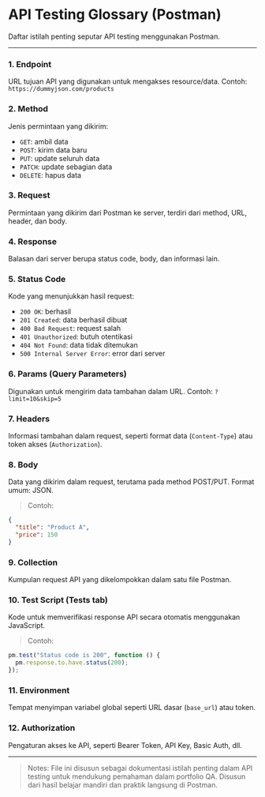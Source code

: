 # API Testing Glossary (Postman)

Daftar istilah penting seputar API testing menggunakan Postman.

---

### 1. Endpoint
URL tujuan API yang digunakan untuk mengakses resource/data.
Contoh: `https://dummyjson.com/products`

### 2. Method
Jenis permintaan yang dikirim:
- `GET`: ambil data
- `POST`: kirim data baru
- `PUT`: update seluruh data
- `PATCH`: update sebagian data
- `DELETE`: hapus data

### 3. Request
Permintaan yang dikirim dari Postman ke server, terdiri dari method, URL, header, dan body.

### 4. Response
Balasan dari server berupa status code, body, dan informasi lain.

### 5. Status Code
Kode yang menunjukkan hasil request:
- `200 OK`: berhasil
- `201 Created`: data berhasil dibuat
- `400 Bad Request`: request salah
- `401 Unauthorized`: butuh otentikasi
- `404 Not Found`: data tidak ditemukan
- `500 Internal Server Error`: error dari server

### 6. Params (Query Parameters)
Digunakan untuk mengirim data tambahan dalam URL.
Contoh: `?limit=10&skip=5`

### 7. Headers
Informasi tambahan dalam request, seperti format data (`Content-Type`) atau token akses (`Authorization`).

### 8. Body
Data yang dikirim dalam request, terutama pada method POST/PUT.
Format umum: JSON.
> Contoh:
```json
{
  "title": "Product A",
  "price": 150
}
```
### 9. Collection
Kumpulan request API yang dikelompokkan dalam satu file Postman.

### 10. Test Script (Tests tab)
Kode untuk memverifikasi response API secara otomatis menggunakan JavaScript.
> Contoh:
```js
pm.test("Status code is 200", function () {
  pm.response.to.have.status(200);
});
```
### 11. Environment
Tempat menyimpan variabel global seperti URL dasar (`base_url`) atau token.

### 12. Authorization
Pengaturan akses ke API, seperti Bearer Token, API Key, Basic Auth, dll.

---
> Notes:
File ini disusun sebagai dokumentasi istilah penting dalam API testing untuk mendukung pemahaman dalam portfolio QA. Disusun dari hasil belajar mandiri dan praktik langsung di Postman.

